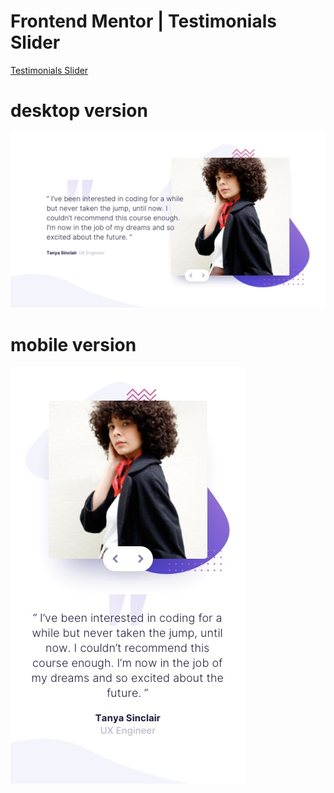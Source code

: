# Frontend Mentor | Testimonials Slider

<a href="https://testimonials-slider.jhonangulo.now.sh/">Testimonials Slider</a>

# desktop version

![Design preview for Testimonials Slider coding challenge](./design/desktop-design-slide-1.jpg)

# mobile version

![Design preview for Testimonials Slider coding challenge](./design/mobile-design-slide-1.jpg)
